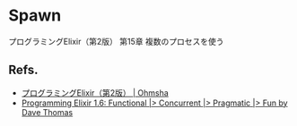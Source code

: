 # Spawn

プログラミングElixir（第2版） 第15章 複数のプロセスを使う

## Refs.
- [プログラミングElixir（第2版） | Ohmsha](https://www.ohmsha.co.jp/book/9784274226373/)
- [Programming Elixir 1.6: Functional |> Concurrent |> Pragmatic |> Fun by Dave Thomas](https://pragprog.com/titles/elixir16/programming-elixir-1-6/)
